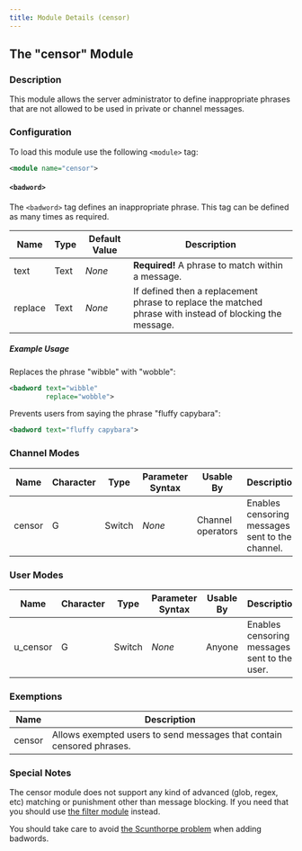 ```yaml
---
title: Module Details (censor)
---
```


## The "censor" Module

### Description

This module allows the server administrator to define inappropriate phrases that are not allowed to be used in private or channel messages.

### Configuration

To load this module use the following `<module>` tag:

```xml
<module name="censor">
```

#### `<badword>`

The `<badword>` tag defines an inappropriate phrase. This tag can be defined as many times as required.

Name    | Type | Default Value | Description
------- | ---- | ------------- | -----------
text    | Text | *None*        | **Required!** A phrase to match within a message.
replace | Text | *None*        | If defined then a replacement phrase to replace the matched phrase with instead of blocking the message.

##### Example Usage

Replaces the phrase "wibble" with "wobble":

```xml
<badword text="wibble"
         replace="wobble">
```

Prevents users from saying the phrase "fluffy capybara":

```xml
<badword text="fluffy capybara">
```

### Channel Modes

Name   | Character | Type   | Parameter Syntax | Usable By         | Description
------ | --------- | ------ | ---------------- | ----------------- | -----------
censor | G         | Switch | *None*           | Channel operators | Enables censoring messages sent to the channel.

### User Modes

Name     | Character | Type   | Parameter Syntax | Usable By | Description
-------- | --------- | ------ | ---------------- | --------- | -----------
u_censor | G         | Switch | *None*           | Anyone    | Enables censoring messages sent to the user.

### Exemptions

Name   | Description
------ | -----------
censor | Allows exempted users to send messages that contain censored phrases.

### Special Notes

The censor module does not support any kind of advanced (glob, regex, etc) matching or punishment other than message blocking. If you need that you should use [the filter module](/3/modules/filter) instead.

You should take care to avoid [the Scunthorpe problem](https://en.wikipedia.org/wiki/Scunthorpe_problem) when adding badwords.
